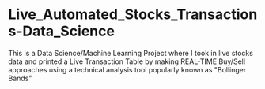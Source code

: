 # Live_Automated_Stocks_Transactions-Data_Science
This is a Data Science/Machine Learning Project where I took in live stocks data and printed a Live Transaction Table 
by making REAL-TIME Buy/Sell approaches using a technical analysis tool popularly known as
"Bollinger Bands"
